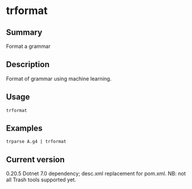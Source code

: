 # trformat

## Summary

Format a grammar

## Description

Format of grammar using machine learning.

## Usage

    trformat

## Examples

    trparse A.g4 | trformat

## Current version

0.20.5 Dotnet 7.0 dependency; desc.xml replacement for pom.xml. NB: not all Trash tools supported yet.

